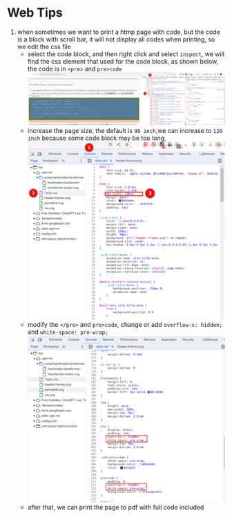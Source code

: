 # Web Tips

1. when sometimes we want to print a htmp page with code, but the code is a block with scroll bar, it will not display all codes when printing, so we edit the css file
    - select the code block, and then right click and select `inspect`, we will find the css element that used for the code block, as shown below, the code is in `<pre>` and `pre>code`
    ![codeblock](images/enable-html-page-code-display-all-witout-scroll-01.png)
    - increase the page size, the default is `90 inch`,we can increase to `120 inch` because some code block may be too long,
    ![codeblock2](images/enable-html-page-code-display-all-witout-scroll-02.png)
    - modify the `</pre>` and `pre>code`, change or add `overflow-x: hidden;` and `white-space: pre-wrap;`
    ![codeblock3](images/enable-html-page-code-display-all-witout-scroll-03.png)
    - after that, we can print the page to pdf with full code included

